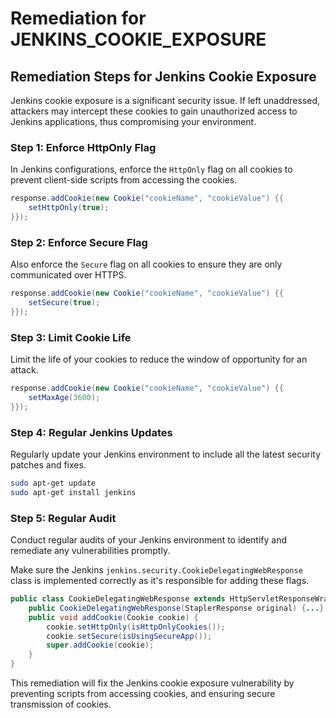 # Remediation for JENKINS_COOKIE_EXPOSURE

## Remediation Steps for Jenkins Cookie Exposure
Jenkins cookie exposure is a significant security issue. If left unaddressed, attackers may intercept these cookies to gain unauthorized access to Jenkins applications, thus compromising your environment.

### Step 1: Enforce HttpOnly Flag
In Jenkins configurations, enforce the `HttpOnly` flag on all cookies to prevent client-side scripts from accessing the cookies.

```java
response.addCookie(new Cookie("cookieName", "cookieValue") {{
    setHttpOnly(true);
}});
```

### Step 2: Enforce Secure Flag
Also enforce the `Secure` flag on all cookies to ensure they are only communicated over HTTPS.

```java
response.addCookie(new Cookie("cookieName", "cookieValue") {{
    setSecure(true);
}});
```

### Step 3: Limit Cookie Life
Limit the life of your cookies to reduce the window of opportunity for an attack.

```java
response.addCookie(new Cookie("cookieName", "cookieValue") {{
    setMaxAge(3600);
}});
```

### Step 4: Regular Jenkins Updates
Regularly update your Jenkins environment to include all the latest security patches and fixes.

```bash
sudo apt-get update
sudo apt-get install jenkins
```

### Step 5: Regular Audit
Conduct regular audits of your Jenkins environment to identify and remediate any vulnerabilities promptly.

Make sure the Jenkins `jenkins.security.CookieDelegatingWebResponse` class is implemented correctly as it's responsible for adding these flags. 

```java
public class CookieDelegatingWebResponse extends HttpServletResponseWrapper {
    public CookieDelegatingWebResponse(StaplerResponse original) {...}
    public void addCookie(Cookie cookie) {
        cookie.setHttpOnly(isHttpOnlyCookies());
        cookie.setSecure(isUsingSecureApp());
        super.addCookie(cookie);
    }
}
```

This remediation will fix the Jenkins cookie exposure vulnerability by preventing scripts from accessing cookies, and ensuring secure transmission of cookies.
